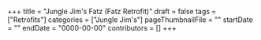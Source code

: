 +++
title = "Jungle Jim's Fatz (Fatz Retrofit)"
draft = false
tags = ["Retrofits"]
categories = ["Jungle Jim's"]
pageThumbnailFile = ""
startDate = ""
endDate = "0000-00-00"
contributors = []
+++
